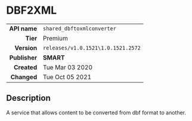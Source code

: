 # DBF2XML
| | |
|-:|-|
|**API name**|`shared_dbftoxmlconverter`|
|**Tier**|Premium|
|**Version**|`releases/v1.0.1521\1.0.1521.2572`|
|**Publisher**|**SMART**|
|**Created**|Tue Mar 03 2020|
|**Changed**|Tue Oct 05 2021|

## Description
A service that allows content to be converted from dbf format to another.
